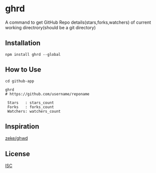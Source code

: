 # ghrd

A command to get GitHub Repo details(stars,forks,watchers) of current working directrory(should be a git directory)

## Installation

`npm install ghrd --global`

## How to Use

```
cd github-app

ghrd
# https://github.com/username/reponame

 Stars   : stars_count
 Forks   : forks_count
 Watchers: watchers_count
```

## Inspiration

[zeke/ghwd](https://github.com/zeke/ghwd)

## License

[ISC](opensource.org/licenses/ISC)


